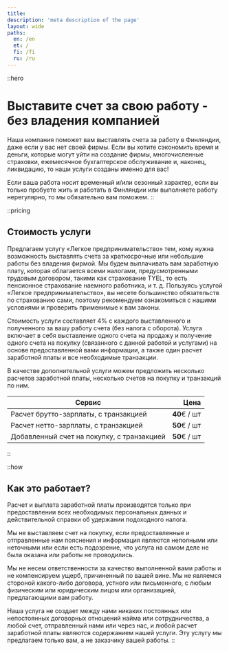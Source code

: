```yaml
---
title:
description: 'meta description of the page'
layout: wide
paths:
  en: /en
  et: /
  fi: /fi
  ru: /ru
---
```


::hero
# Выставите счет за свою работу - без владения компанией

Наша компания поможет вам выставлять счета за работу в Финляндии, даже если у вас нет своей фирмы. Если вы хотите сэкономить время и деньги, которые могут уйти на создание фирмы, многочисленные страховки, ежемесячное бухгалтерское обслуживание и, наконец, ликвидацию, то наши услуги созданы именно для вас!

Если ваша работа носит временный и/или сезонный характер, если вы только пробуете жить и работать в Финляндии или выполняете работу нерегулярно, то мы обязательно вам поможем.
::

::pricing
## Стоимость услуги

Предлагаем услугу «Легкое предпринимательство» тем, кому нужна возможность выставлять счета за краткосрочные или небольшие работы без владения фирмой. Мы будем выплачивать вам заработную плату, которая облагается всеми налогами, предусмотренными трудовым договором, такими как страхование TYEL, то есть пенсионное страхование наемного работника, и т. д. Пользуясь услугой «Легкое предпринимательство», вы несете большинство обязательств по страхованию сами, поэтому рекомендуем ознакомиться с нашими условиями и проверить применимые к вам законы.

Стоимость услуги составляет 4% с каждого выставленного и полученного за вашу работу счета (без налога с оборота). Услуга включает в себя выставление одного счета на продажу и получение одного счета на покупку (связанного с данной работой и услугами) на основе предоставленной вами информации, а также один расчет заработной платы и все необходимые транзакции.

В качестве дополнительной услуги можем предложить несколько расчетов заработной платы, несколько счетов на покупку и транзакций по ним.

| Сервис | Цена |
| --- | --: |
| Расчет брутто-зарплаты, с транзакцией | **40**€ / шт |
| Расчет нетто-зарплаты, с транзакцией | **50**€ / шт |
| Добавленный счет на покупку, с транзакцией | **50**€ / шт |
::

::how
## Как это работает?

Расчет и выплата заработной платы производятся только при предоставлении всех необходимых персональных данных и действительной справки об удержании подоходного налога.

Мы не выставляем счет на покупку, если предоставленные и отправленные нам пояснения и информация являются неполными или неточными или если есть подозрение, что услуга на самом деле не была оказана или работы не проводились.

Мы не несем ответственности за качество выполненной вами работы и не компенсируем ущерб, причиненный по вашей вине.
Мы не являемся стороной какого-либо договора, устного или письменного, с любым физическим или юридическим лицом или организацией, предлагающими вам работу.

Наша услуга не создает между нами никаких постоянных или непостоянных договорных отношений найма или сотрудничества, а любой счет, отправленный нами или через нас, и любой расчет заработной платы являются содержанием нашей услуги. Эту услугу мы предлагаем только вам, а не заказчику вашей работы.
::
